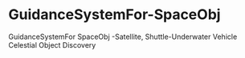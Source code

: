 # GuidanceSystemFor-SpaceObj
GuidanceSystemFor SpaceObj -Satellite, Shuttle-Underwater Vehicle Celestial Object Discovery 

